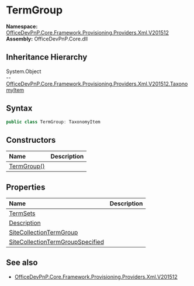 # TermGroup
  

**Namespace:** [OfficeDevPnP.Core.Framework.Provisioning.Providers.Xml.V201512](OfficeDevPnP.Core.Framework.Provisioning.Providers.Xml.V201512.md)  
**Assembly:** OfficeDevPnP.Core.dll  
## Inheritance Hierarchy
System.Object  
-- [OfficeDevPnP.Core.Framework.Provisioning.Providers.Xml.V201512.TaxonomyItem](OfficeDevPnP.Core.Framework.Provisioning.Providers.Xml.V201512.TaxonomyItem.md)
## Syntax
```C#
public class TermGroup: TaxonomyItem
```
## Constructors
|**Name**|**Description**|
|:-----|:-----|
| [TermGroup()](OfficeDevPnP.Core.Framework.Provisioning.Providers.Xml.V201512.TermGroup.Constructor1details.md) | 
## Properties
|**Name**|**Description**|
|:-----|:-----|
| [TermSets](OfficeDevPnP.Core.Framework.Provisioning.Providers.Xml.V201512.TermGroup.TermSets.md) | 
| [Description](OfficeDevPnP.Core.Framework.Provisioning.Providers.Xml.V201512.TermGroup.Description.md) | 
| [SiteCollectionTermGroup](OfficeDevPnP.Core.Framework.Provisioning.Providers.Xml.V201512.TermGroup.SiteCollectionTermGroup.md) | 
| [SiteCollectionTermGroupSpecified](OfficeDevPnP.Core.Framework.Provisioning.Providers.Xml.V201512.TermGroup.SiteCollectionTermGroupSpecified.md) | 
## See also
- [OfficeDevPnP.Core.Framework.Provisioning.Providers.Xml.V201512](OfficeDevPnP.Core.Framework.Provisioning.Providers.Xml.V201512.md)
